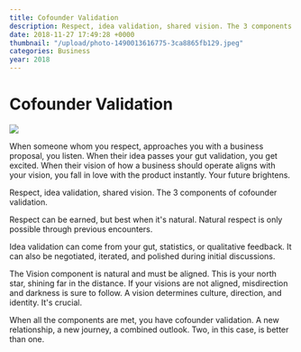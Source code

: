```yaml
---
title: Cofounder Validation
description: Respect, idea validation, shared vision. The 3 components of cofounder validation.
date: 2018-11-27 17:49:28 +0000
thumbnail: "/upload/photo-1490013616775-3ca8865fb129.jpeg"
categories: Business
year: 2018
---
```



# Cofounder Validation

![](/upload/photo-1490013616775-3ca8865fb129.jpeg)

When someone whom you respect,  approaches you with a business proposal, you listen. When their idea passes your gut validation, you get excited. When their vision of how a business should operate aligns with your vision, you fall in love with the product instantly. Your future brightens. 

Respect, idea validation, shared vision. The 3 components of cofounder validation.

Respect can be earned,  but best when it's natural.  Natural respect is only possible through previous encounters. 

Idea validation can come from your gut, statistics,  or qualitative feedback. It can also be negotiated, iterated, and polished during initial discussions. 

The Vision component is natural and must be aligned. This is your north star, shining far in the distance. If your visions are not aligned,  misdirection and darkness is sure to follow. A vision determines culture,  direction,  and identity. It's crucial. 

When all the components are met, you have cofounder validation. A new relationship, a new journey, a combined outlook. Two, in this case,  is better than one.
